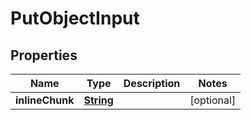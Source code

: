 

# PutObjectInput


## Properties

| Name | Type | Description | Notes |
|------------ | ------------- | ------------- | -------------|
|**inlineChunk** | [**String**](String.md) |  |  [optional] |



